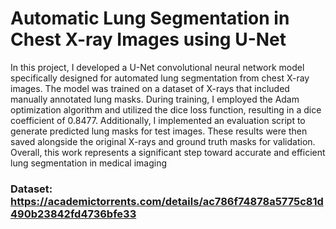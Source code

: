 # Automatic Lung Segmentation in Chest X-ray Images using U-Net

In this project, I developed a U-Net convolutional neural network model specifically designed for automated lung segmentation from chest X-ray images. The model was trained on a dataset of X-rays that included manually annotated lung masks. During training, I employed the Adam optimization algorithm and utilized the dice loss function, resulting in a dice coefficient of 0.8477. Additionally, I implemented an evaluation script to generate predicted lung masks for test images. These results were then saved alongside the original X-rays and ground truth masks for validation. Overall, this work represents a significant step toward accurate and efficient lung segmentation in medical imaging

### Dataset: https://academictorrents.com/details/ac786f74878a5775c81d490b23842fd4736bfe33
